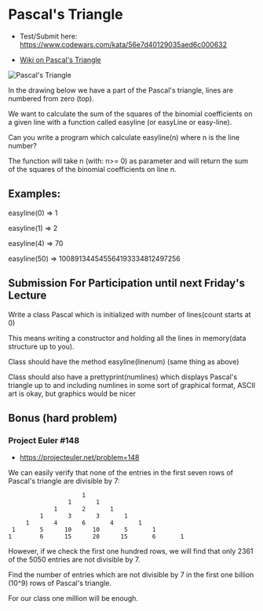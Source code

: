 # Pascal's Triangle

* Test/Submit here: https://www.codewars.com/kata/56e7d40129035aed6c000632

* [Wiki on Pascal's Triangle](https://en.wikipedia.org/wiki/Pascal%27s_triangle)

![Pascal's Triangle](https://upload.wikimedia.org/wikipedia/commons/0/0d/PascalTriangleAnimated2.gif)

In the drawing below we have a part of the Pascal's triangle, lines are numbered from zero (top).

We want to calculate the sum of the squares of the binomial coefficients on a given line with a function called easyline (or easyLine or easy-line).

Can you write a program which calculate easyline(n) where n is the line number?

The function will take n (with: n>= 0) as parameter and will return the sum of the squares of the binomial coefficients on line n.

## Examples:

easyline(0) => 1

easyline(1) => 2

easyline(4) => 70

easyline(50) => 100891344545564193334812497256


## Submission For Participation until next Friday's Lecture

Write a class Pascal which is initialized with number of lines(count starts at 0)

This means writing a constructor and holding all the lines in memory(data structure up to you).

Class should have the method easyline(linenum) (same thing as above)

Class should also have a prettyprint(numlines) which displays Pascal's triangle up to and including numlines in some sort of graphical format, ASCII art is okay, but graphics would be nicer

## Bonus (hard problem)

### Project Euler #148
* https://projecteuler.net/problem=148

We can easily verify that none of the entries in the first seven rows of Pascal's triangle are divisible by 7:

 	 	 	 	 	 	 1
 	 	 	 	 	 1	 	 1
 	 	 	 	 1	 	 2	 	 1
 	 	 	 1	 	 3	 	 3	 	 1
 	 	 1	 	 4	 	 6	 	 4	 	 1
 	 1	 	 5	 	10	 	10	 	 5	 	 1
    1	 	 6	 	15	 	20	 	15	 	 6	 	 1
  
However, if we check the first one hundred rows, we will find that only 2361 of the 5050 entries are not divisible by 7.

Find the number of entries which are not divisible by 7 in the first one billion (10^9) rows of Pascal's triangle.

For our class one million will be enough.

